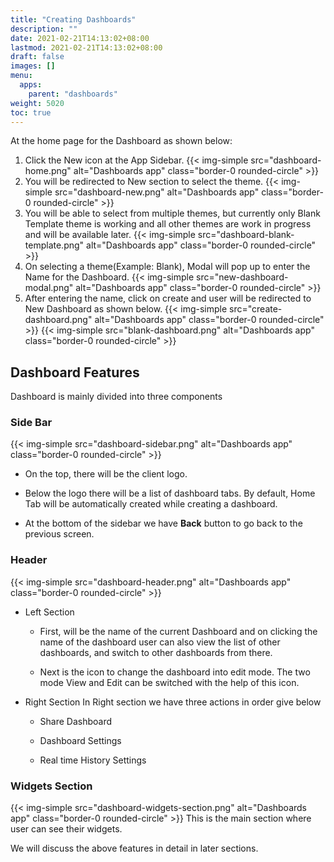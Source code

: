 ```yaml
---
title: "Creating Dashboards"
description: ""
date: 2021-02-21T14:13:02+08:00
lastmod: 2021-02-21T14:13:02+08:00
draft: false
images: []
menu:
  apps:
    parent: "dashboards"
weight: 5020
toc: true
---
```


At the home page for the Dashboard as shown below:

1. Click the New icon at the App Sidebar.
  {{< img-simple src="dashboard-home.png" alt="Dashboards app" class="border-0 rounded-circle" >}}
1. You will be redirected to New section to select the theme.
  {{< img-simple src="dashboard-new.png" alt="Dashboards app" class="border-0 rounded-circle" >}}
1. You will be able to select from multiple themes, but currently only Blank Template theme is working and all   other themes are work in progress and will be available later.
  {{< img-simple src="dashboard-blank-template.png" alt="Dashboards app" class="border-0 rounded-circle" >}}
1. On selecting a theme(Example: Blank), Modal will pop up to enter the Name for the Dashboard.
  {{< img-simple src="new-dashboard-modal.png" alt="Dashboards app" class="border-0 rounded-circle" >}}
1. After entering the name, click on create and user will be redirected to New Dashboard as shown below.
  {{< img-simple src="create-dashboard.png" alt="Dashboards app" class="border-0 rounded-circle" >}}
  {{< img-simple src="blank-dashboard.png" alt="Dashboards app" class="border-0 rounded-circle" >}}

## Dashboard Features

Dashboard is mainly divided into three components

### Side Bar

{{< img-simple src="dashboard-sidebar.png" alt="Dashboards app" class="border-0 rounded-circle" >}}

* On the top, there will be the client logo.

* Below the logo there will be a list of dashboard tabs. By default, Home Tab will be automatically created while creating a dashboard.

* At the bottom of the sidebar we have **Back** button to go back to the previous screen.

### Header

{{< img-simple src="dashboard-header.png" alt="Dashboards app" class="border-0 rounded-circle" >}}

* Left Section

  * First, will be the name of the current Dashboard and on clicking the name of the dashboard user can also view the list of other dashboards, and switch to other dashboards from there.

  * Next is the icon to change the dashboard into edit mode. The two mode View and Edit can be switched with the help of this icon.

* Right Section
  In Right section we have three actions in order give below

  * Share Dashboard

  * Dashboard Settings

  * Real time History Settings

### Widgets Section

{{< img-simple src="dashboard-widgets-section.png" alt="Dashboards app" class="border-0 rounded-circle" >}}
This is the main section where user can see their widgets.

We will discuss the above features in detail in later sections.
